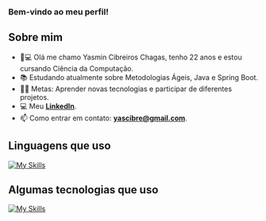 ### Bem-vindo ao meu perfil!

## Sobre mim

- 👨💻 Olá me chamo Yasmin Cibreiros Chagas, tenho 22 anos e estou cursando Ciência da Computação.
- 📚 Estudando atualmente sobre Metodologias Ágeis, Java e Spring Boot.
- 💪🏼 Metas: Aprender novas tecnologias e participar de diferentes projetos.
- 💻 Meu **[LinkedIn](https://www.linkedin.com/in/yasminccs/)**.
- 📫 Como entrar em contato: **yascibre@gmail.com**.

## Linguagens que uso

[![My Skills](https://skillicons.dev/icons?i=javascript,java,python,mysql,html,css)](https://skillicons.dev)

## Algumas tecnologias que uso

[![My Skills](https://skillicons.dev/icons?i=git,github,spring,figma,vscode,idea,notion)](https://skillicons.dev)
